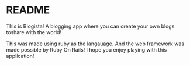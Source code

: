 # README

This is Blogista! A blogging app where you can create your own blogs toshare with the world!

This was made using ruby as the langauage. And the web framework was made possible by Ruby On Rails! I hope you enjoy playing with this application!
